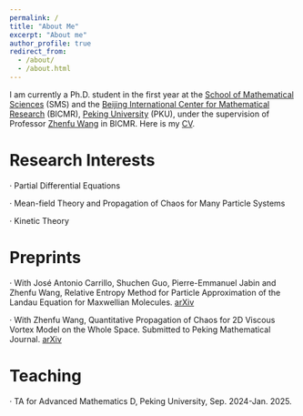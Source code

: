 ```yaml
---
permalink: /
title: "About Me"
excerpt: "About me"
author_profile: true
redirect_from: 
  - /about/
  - /about.html
---
```


I am currently a Ph.D. student in the first year at the [School of Mathematical Sciences](https://www.math.pku.edu.cn/) (SMS) and the [Beijing International Center for Mathematical Research](https://bicmr.pku.edu.cn/) (BICMR), [Peking University](https://www.pku.edu.cn/) (PKU), under the supervision of Professor [Zhenfu Wang](http://faculty.bicmr.pku.edu.cn/~zhenfuwang/) in BICMR. Here is my [CV](../assets/CV.pdf).

Research Interests
======
· Partial Differential Equations

· Mean-field Theory and Propagation of Chaos for Many Particle Systems

· Kinetic Theory

Preprints
======
· With José Antonio Carrillo, Shuchen Guo, Pierre-Emmanuel Jabin and Zhenfu Wang, Relative Entropy Method for Particle Approximation of the Landau Equation for Maxwellian Molecules. [arXiv](https://arxiv.org/pdf/2408.15035)

· With Zhenfu Wang, Quantitative Propagation of Chaos for 2D Viscous Vortex Model on the Whole Space. Submitted to Peking Mathematical Journal. [arXiv](https://arxiv.org/pdf/2310.05156.pdf)

Teaching
======
· TA for Advanced Mathematics D, Peking University, Sep. 2024-Jan. 2025.



